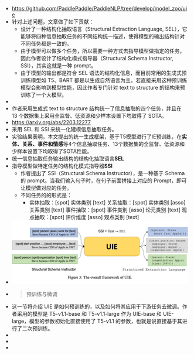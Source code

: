 - https://github.com/PaddlePaddle/PaddleNLP/tree/develop/model_zoo/uie
- 针对上述问题，文章做了如下贡献：
	- 设计了一种结构化抽取语言（Structural Extraction Language, SEL），它能够将四种信息抽取任务的不同结构统一描述，使得模型的输出结构针对不同任务都是一致的。
	- 由于模型可以做多个任务，所以需要一种方式去指导模型做指定的任务，因此作者设计了结构化模式指导器（Structural Schema Instructor, SSI），其实这就是一种 prompt。
	- 由于模型的输出都是符合 SEL 语法的结构化信息，而目前常用的生成式预训练模型如 T5、BART 都是以生成自然语言为主，若直接采用这种预训练模型会影响到模型性能，因此作者专门针对 text to structure 的结构来预训练了一个大模型。
-
- 作者采用生成式 text to structure 结构统一了信息抽取的四个任务，并且在 13 个数据集上采用全监督、低资源和少样本设置下均取得了 SOTA。
- https://arxiv.org/abs/2203.12277
- 采用 SEL 和 SSI 来统一化建模信息抽取任务。
- 实验结果表明，本文提出的统一生成框架，基于T5模型进行了IE预训练，在**实体、关系、事件和情感**等4个信息抽取任务、13个数据集的全监督、低资源和少样本设置下均取得了SOTA性能。
- 统一信息抽取任务输出结构的结构化抽取语言**SEL**
- 指导模型做特定任务的结构化模式指导器**SSI**
	- 作者提出了 SSI（Structural Schema Instructor），是一种基于 Schema 的 prompt。当我们输入句子时，在句子前面拼接上对应的 Prompt，即可让模型做对应的任务。
	- 不同任务的的形式是：
		- 实体抽取：[spot] 实体类别 [text]
		  关系抽取：[spot] 实体类别 [asso] 关系类别 [text]
		  事件抽取：[spot] 事件类别 [asso] 论元类别 [text]
		  观点抽取：[spot] 评价维度 [asso] 观点类别 [text]
- ![image.png](../assets/image_1660825986494_0.png)
-
  >预训练与微调
- 这一节将介绍 UIE 是如何预训练的，以及如何将其应用于下游任务去微调。作者采用的模型是 T5-v1.1-base 和 T5-v1.1-large 作为 UIE-base 和 UIE-large，模型的参数初始化直接使用了 T5-v1.1 的参数，也就是说直接基于其进行了二次预训练。
-
-
-